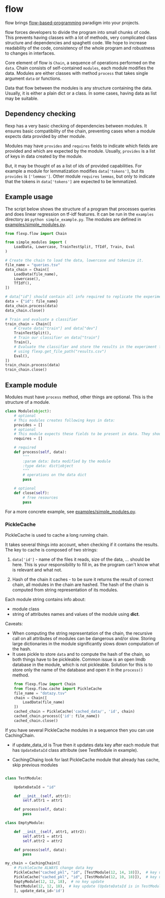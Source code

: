 # flow
flow brings [flow-based-programming](https://wiki.python.org/moin/FlowBasedProgramming) paradigm into your projects.

flow forces developers to divide the program into small chunks of code. 
This prevents having classes with a lot of methods, very complicated class structure and dependencies and spaghetti code. 
We hope to increase readability of the code, consistency of the whole program and robustness to changes in interfaces.

Core element of flow is `Chain`, a sequence of operations performed on the `data`. 
Chain consists of self-contained `modules`, each module modifies the data.
Modules are either classes with method `process` that takes single argument `data` or functions.

Data that flow between the modules is any structure containing the data. 
Usually, it is either a plain dict or a class.
In some cases, having data as list may be suitable.


## Dependency checking
flexp has a very basic checking of dependencies between modules. 
It ensures basic compatibility of the chain, preventing cases when a module expects data provided by other module.

Modules may have `provides` and `requires` fields to indicate which fields are provided and which are expected by the module.
Usually, `provides` is a list of keys in data created by the module. 

But, it may be thought of as a list of ids of provided capabilities. 
For example a module for lemmatization modifies `data['tokens']`, but its `provides` is `['lemmas']`. 
Other module `requires` `lemmas`, but only to indicate that the tokens in `data['tokens']` are expected to be lemmatized.   


## Example usage
The script below shows the structure of a program that processes queries and does linear regression on tf-idf features. It can be run in the `examples` directory as `python simple_example.py`.
The modules are defined in [examples/simple_modules.py](examples/simple_modules.py).
```python
from flexp.flow import Chain

from simple_modules import (
    LoadData, Lowercase, TrainTestSplit, TfIdf, Train, Eval
)

# Create the chain to load the data, lowercase and tokenize it.
file_name = "queries.tsv"
data_chain = Chain([
    LoadData(file_name),
    Lowercase(),
    TfIdf(),
])

# data["id"] should contain all info required to replicate the experiment.
data = {"id": file_name}
data_chain.process(data)
data_chain.close()

# Train and evaluate a classifier
train_chain = Chain([
    # Create data["train"] and data["dev"]
    TrainTestSplit(),
    # Train our classifier on data["train"]
    Train(),
    # Evaluate the classifier and store the results in the experiment folder
    # using flexp.get_file_path("results.csv")
    Eval(),
])
train_chain.process(data)
train_chain.close()
```

## Example module
Modules must have `process` method, other things are optional. This is the structure of a module.
```python
class Module(object):
    # optional
    # This modules creates following keys in data:
    provides = []
    # optional
    # This module expects these fields to be present in data. They should be provided by modules before this one. 
    requires = []

    # required
    def process(self, data):
        """
        :param data: Data modified by the module
        :type data: dict|object 
        """
        # operations on the data dict
        pass

    # optional
    def close(self):
        # free resources
        pass
```
For a more concrete example, see [examples/simple_modules.py](examples/simple_modules.py).

### PickleCache

PickleCache is used to cache a long running chain. 

It takes several things into account, when checking if it contains the results. 
The key to cache is composed of two strings:

1) `data['id']` - name of the files it reads, size of the data, ... should be here. 
This is your responsibility to fill in, as the program can't know what is relevant and what not.

2) Hash of the chain it caches - to be sure it returns the result of correct chain, all modules in the chain are hashed.
 The hash of the chain is computed from string representation of its modules. 

 Each module string contains info about:
   * module class
   * string of attributes names and values of the module using __dict__.
    

Caveats:    
* When computing the string representation of the chain, the recursive call on all attributes of modules can be dangerous and/or slow.
Storing large dictionaries in the module significantly slows down computation of the hash.
* It uses pickle to store `data` and to compute the hash of the chain, so both things have to be pickleable. 
Common issue is an open lmdb database in the module, which is not pickleable. 
Solution for this is to store only the name of the database and open it in the `process()` method.



```python
    from flexp.flow import Chain
    from flexp.flow.cache import PickleCache
    file_name = "dotazy.tsv"
    chain = Chain([
        LoadData(file_name)
    ])
    cached_chain = PickleCache('cached_data/', 'id', chain)
    cached_chain.process({'id': file_name})
    cached_chain.close()
```


If you have several PickleCache modules in a sequence then you can
use CachingChain.

- if update_data_id is True then it updates data key after each module
that has `UpdateDataId` class attribute (see TestModule in example).

- CachingChaing look for last PickleCache module that already has cache, skip previous modules

```python

class TestModule:

    UpdateDataId = "id"

    def __init__(self, attr1):
        self.attr1 = attr1

    def process(self, data):
        pass

class EmptyModule:

    def __init__(self, attr1, attr2):
        self.attr1 = attr1
        self.attr2 = attr2

    def process(self, data):
        pass

my_chain = CachingChain([
    # PickleCache ALWAYS change data key
    PickleCache("cached_pkl", "id", [TestModule(12, 14, 18)]),  # key update
    PickleCache("cached_pkl", "id", [TestModule(12, 10, 18)]),  # key update
    EmptyModule(12, 12, 18),  # no key update
    TestModule(12, 12, 18),  # key update (UpdateDataId is in TestModule)
    ], update_data_id='id')
```
